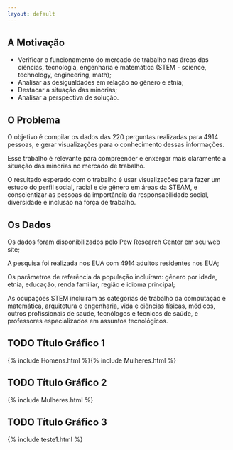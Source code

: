 ```yaml
---
layout: default
---
```



## A Motivação

- Verificar o funcionamento do mercado de trabalho nas áreas das ciências, tecnologia, engenharia e matemática (STEM - science, technology, engineering, math);
- Analisar as desigualdades em relação ao gênero e etnia;
- Destacar a situação das minorias;
- Analisar a perspectiva de solução.

## O Problema

O objetivo é compilar os dados das 220 perguntas realizadas para 4914 pessoas, e gerar visualizações para o conhecimento dessas informações.

Esse trabalho é relevante para compreender e enxergar mais claramente a situação das minorias no mercado de trabalho.

O resultado esperado com o trabalho é usar visualizações para fazer um estudo do perfil social, racial e de gênero em áreas da STEAM, e conscientizar as pessoas da importância da responsabilidade social, diversidade e inclusão na força de trabalho.

## Os Dados

Os dados foram disponibilizados pelo Pew Research Center em seu web site;

A pesquisa foi realizada nos EUA com 4914 adultos residentes nos EUA;

Os parâmetros de referência da população incluíram: gênero por idade, etnia, educação, renda familiar, região e idioma principal;

As ocupações STEM incluíram as categorias de trabalho da computação e matemática, arquitetura e engenharia, vida e ciências físicas, médicos, outros profissionais de saúde, tecnólogos e técnicos de saúde, e professores especializados em assuntos tecnológicos.


## TODO Título Gráfico 1

{% include Homens.html %}{% include Mulheres.html %}


## TODO Título Gráfico 2

{% include Mulheres.html %}


## TODO Título Gráfico 3

{% include teste1.html %}